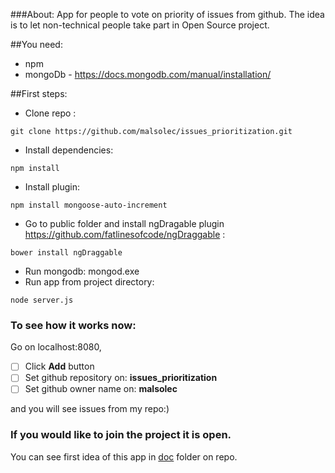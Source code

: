 ###About:
App for people to vote on priority of issues from github. The idea is to let non-technical people take part in Open Source project.

##You need:
- npm  
- mongoDb - https://docs.mongodb.com/manual/installation/

##First steps:

- Clone repo : 
```
git clone https://github.com/malsolec/issues_prioritization.git
```
- Install dependencies: 
```
npm install
```
- Install plugin: 
```
npm install mongoose-auto-increment
```
- Go to public folder and install ngDragable plugin https://github.com/fatlinesofcode/ngDraggable : 
```
bower install ngDraggable
```
- Run mongodb: mongod.exe
- Run app from project directory: 
```
node server.js
```
### To see how it works now:

Go on localhost:8080,

- [ ] Click **Add** button  
- [ ] Set github repository on: **issues_prioritization**
- [ ] Set github owner name on: **malsolec** 

and you will see issues from my repo:)

### If you would like to join the project it is open.
You can see first idea of this app in [doc](https://github.com/malsolec/issues_prioritization/blob/master/doc/idea.pdf) folder on repo. 


